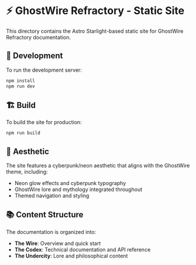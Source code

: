 # ⚡️ GhostWire Refractory - Static Site

This directory contains the Astro Starlight-based static site for GhostWire Refractory documentation.

## 🚀 Development

To run the development server:

```bash
npm install
npm run dev
```

## 🏗️ Build

To build the site for production:

```bash
npm run build
```

## 🎨 Aesthetic

The site features a cyberpunk/neon aesthetic that aligns with the GhostWire theme, including:

- Neon glow effects and cyberpunk typography
- GhostWire lore and mythology integrated throughout
- Themed navigation and styling

## 📚 Content Structure

The documentation is organized into:

- **The Wire**: Overview and quick start
- **The Codex**: Technical documentation and API reference
- **The Undercity**: Lore and philosophical content
